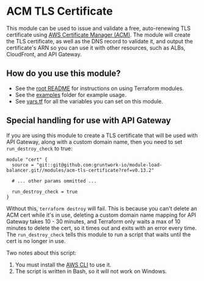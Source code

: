 # ACM TLS Certificate

This module can be used to issue and validate a free, auto-renewing TLS certificate using [AWS Certificate 
Manager (ACM)](https://aws.amazon.com/certificate-manager/). The module will create the TLS certificate, as well as
the DNS record to validate it, and output the certificate's ARN so you can use it with other resources, such as ALBs,
CloudFront, and API Gateway.




## How do you use this module?

* See the [root README](/README.md) for instructions on using Terraform modules.
* See the [examples](/examples) folder for example usage.
* See [vars.tf](./vars.tf) for all the variables you can set on this module.




## Special handling for use with API Gateway

If you are using this module to create a TLS certificate that will be used with API Gateway, along with a custom 
domain name, then you need to set `run_destroy_check` to true:

```hcl
module "cert" {
  source = "git::git@github.com:gruntwork-io/module-load-balancer.git//modules/acm-tls-certificate?ref=v0.13.2"
  
  # ... other params ommitted ...
  
  run_destroy_check = true
}
```

Without this, `terraform destroy` will fail. This is because you can't delete an ACM cert while it's in use,
deleting a custom domain name mapping for API Gateway takes 10 - 30 minutes, and Terraform only waits a max of 10 
minutes to delete the cert, so it times out and exits with an error every time. The `run_destroy_check` tells this
module to run a script that waits until the cert is no longer in use.

Two notes about this script:

1. You must install the [AWS CLI](https://aws.amazon.com/cli/) to use it.
1. The script is written in Bash, so it will not work on Windows.